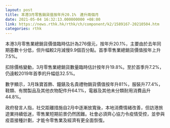 ```yaml
---
layout: post
title: 本港3月零售銷貨值按年升20.1%　連升兩個月
date: 2021-05-04 16:32:13.000000000 +08:00
link: https://news.rthk.hk/rthk/ch/component/k2/1589167-20210504.htm
categories: rthk
---
```


本港3月零售業總銷貨價值臨時估計為276億元，按年升20.1%，主要由於去年同期基數十分低，但升幅較2月減慢9.9個百分點。首季零售業總銷貨價值按年上升7.5%。

扣除價格變動，3月零售業總銷貨數量臨時估計按年升19.8%。至於首季升7.2%，仍遠較2019年首季的升幅低32.5%。

數字顯示，3月珠寶首飾、鐘錶及名貴禮物銷貨價值按年升81%，服裝升77.4%，鞋類、有關製品及其他衣物配件升64.1%，電器及其他未分類耐用消費品升44.8%。

政府發言人指，社交距離措施自2月中逐漸放寬後，本地消費情緒改善，但訪港旅遊業持續低迷，零售業短期前景仍然困難。社會必須齊心協力令疫情受控，並參與疫苗接種計劃，才能令零售業及經濟有更全面恢復。
